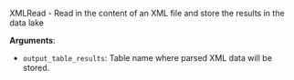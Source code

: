 XMLRead - Read in the content of an XML file and store the results in the data lake

**Arguments**:

- `output_table_results`: Table name where parsed XML data will be stored.

